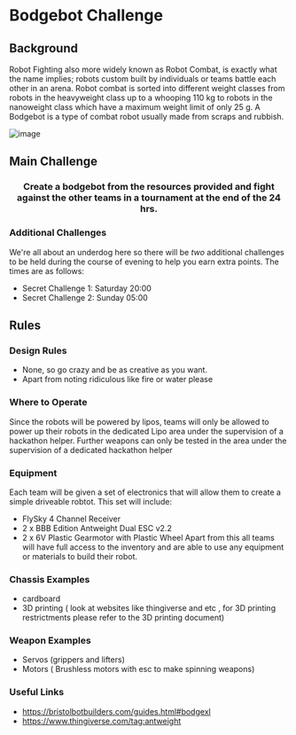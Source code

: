 # Bodgebot Challenge
## Background

Robot Fighting also more widely known as Robot Combat, is exactly what the name implies; robots custom built by individuals or teams battle each other in an arena. Robot combat is sorted into different weight classes from robots in the heavyweight class up to a whooping 110 kg to robots in the nanoweight class which have a maximum weight limit of only 25 g. A Bodgebot is a type of combat robot usually made from scraps and rubbish.

![image](https://user-images.githubusercontent.com/114879969/227642296-8de406c7-0c07-476a-b09a-110391b3e328.png)

## Main Challenge
 ### <div align="center"> Create a bodgebot from the resources provided and fight against the other teams in a tournament at the end of the 24 hrs. </div>
 
 ### Additional Challenges
 We're all about an underdog here so there will be *two* additional challenges to be held during the course of evening to help you earn extra points. The times are as follows:
 - Secret Challenge 1: Saturday 20:00
 - Secret Challenge 2: Sunday 05:00
 
 ## Rules
 
 ### Design Rules 
 - None, so go crazy and be as creative as you want.
 - Apart from noting ridiculous like fire or water please
 ### Where to Operate
Since the robots will be powered by lipos, teams will only be allowed to power up their robots in the dedicated Lipo area under the supervision of a hackathon helper. Further weapons can only be tested in the area under the supervision of a dedicated hackathon helper
 ### Equipment
 Each team will be given a set of electronics that will allow them to create a simple driveable robtot. This set will include:
 - FlySky 4 Channel Receiver
 - 2 x BBB Edition Antweight Dual ESC v2.2
 - 2 x 6V Plastic Gearmotor with Plastic Wheel
Apart from this all teams will have full access to the inventory and are able to use any equipment or materials to build their robot.
 
 ### Chassis Examples
 - cardboard
 - 3D printing ( look at websites like thingiverse and etc , for 3D printing restrictments please refer to the 3D printing document)

### Weapon Examples
- Servos (grippers and lifters)
- Motors ( Brushless motors with esc to make spinning weapons)

### Useful Links
- https://bristolbotbuilders.com/guides.html#bodgexl
- https://www.thingiverse.com/tag:antweight

 
